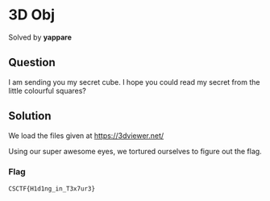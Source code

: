 # 3D Obj

Solved by **yappare**

## Question
I am sending you my secret cube. I hope you could read my secret from the little colourful squares?

## Solution
We load the files given at https://3dviewer.net/

Using our super awesome eyes, we tortured ourselves to figure out the flag.


### Flag
`CSCTF{H1d1ng_in_T3x7ur3}`
